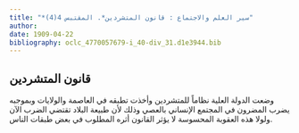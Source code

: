 ```yaml
---
title: "*سير العلم والاجتماع : قانون المتشردين*. المقتبس 4(4)"
author: 
date: 1909-04-22
bibliography: oclc_4770057679-i_40-div_31.d1e3944.bib
---
```




##  قانون المتشردين 


 وضعت الدولة العلية نظاماً للمتشردين وأخذت تطبقه في العاصمة والولايات وبموجبه يضرب المضرون في المجتمع الإنساني بالعصي وذلك لأن طبيعة البلاد تقتضي الضرب الآن ولولا هذه العقوبة المحسوسة لا يؤثر القانون أثره المطلوب في بعض طبقات الناس. 
